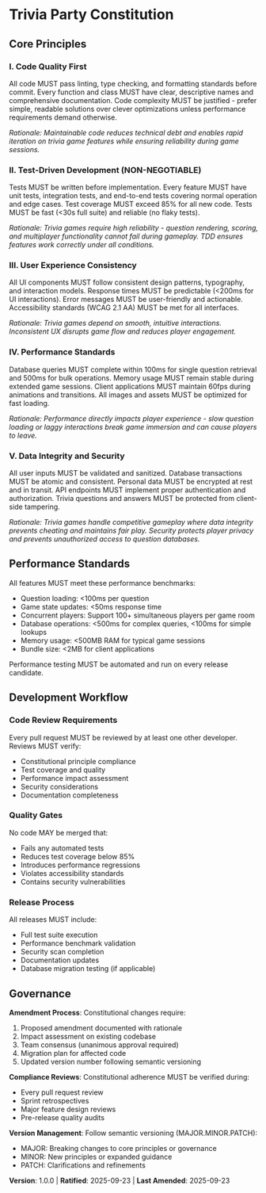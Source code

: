 <!--
SYNC IMPACT REPORT
Version change: Initial → 1.0.0
Modified principles: N/A (new constitution)
Added sections: Core Principles (5 principles), Performance Standards, Development Workflow, Governance
Removed sections: N/A
Templates requiring updates:
✅ .specify/templates/plan-template.md (updated constitution check section with specific gates, updated version reference)
✅ .specify/templates/spec-template.md (already aligned with quality standards - no changes needed)
✅ .specify/templates/tasks-template.md (updated performance test requirements, added constitutional compliance validation task)
Follow-up TODOs: None
-->

# Trivia Party Constitution

## Core Principles

### I. Code Quality First
All code MUST pass linting, type checking, and formatting standards before commit. Every function and class MUST have clear, descriptive names and comprehensive documentation. Code complexity MUST be justified - prefer simple, readable solutions over clever optimizations unless performance requirements demand otherwise.

*Rationale: Maintainable code reduces technical debt and enables rapid iteration on trivia game features while ensuring reliability during game sessions.*

### II. Test-Driven Development (NON-NEGOTIABLE)
Tests MUST be written before implementation. Every feature MUST have unit tests, integration tests, and end-to-end tests covering normal operation and edge cases. Test coverage MUST exceed 85% for all new code. Tests MUST be fast (<30s full suite) and reliable (no flaky tests).

*Rationale: Trivia games require high reliability - question rendering, scoring, and multiplayer functionality cannot fail during gameplay. TDD ensures features work correctly under all conditions.*

### III. User Experience Consistency
All UI components MUST follow consistent design patterns, typography, and interaction models. Response times MUST be predictable (<200ms for UI interactions). Error messages MUST be user-friendly and actionable. Accessibility standards (WCAG 2.1 AA) MUST be met for all interfaces.

*Rationale: Trivia games depend on smooth, intuitive interactions. Inconsistent UX disrupts game flow and reduces player engagement.*

### IV. Performance Standards
Database queries MUST complete within 100ms for single question retrieval and 500ms for bulk operations. Memory usage MUST remain stable during extended game sessions. Client applications MUST maintain 60fps during animations and transitions. All images and assets MUST be optimized for fast loading.

*Rationale: Performance directly impacts player experience - slow question loading or laggy interactions break game immersion and can cause players to leave.*

### V. Data Integrity and Security
All user inputs MUST be validated and sanitized. Database transactions MUST be atomic and consistent. Personal data MUST be encrypted at rest and in transit. API endpoints MUST implement proper authentication and authorization. Trivia questions and answers MUST be protected from client-side tampering.

*Rationale: Trivia games handle competitive gameplay where data integrity prevents cheating and maintains fair play. Security protects player privacy and prevents unauthorized access to question databases.*

## Performance Standards

All features MUST meet these performance benchmarks:
- Question loading: <100ms per question
- Game state updates: <50ms response time
- Concurrent players: Support 100+ simultaneous players per game room
- Database operations: <500ms for complex queries, <100ms for simple lookups
- Memory usage: <500MB RAM for typical game sessions
- Bundle size: <2MB for client applications

Performance testing MUST be automated and run on every release candidate.

## Development Workflow

### Code Review Requirements
Every pull request MUST be reviewed by at least one other developer. Reviews MUST verify:
- Constitutional principle compliance
- Test coverage and quality
- Performance impact assessment
- Security considerations
- Documentation completeness

### Quality Gates
No code MAY be merged that:
- Fails any automated tests
- Reduces test coverage below 85%
- Introduces performance regressions
- Violates accessibility standards
- Contains security vulnerabilities

### Release Process
All releases MUST include:
- Full test suite execution
- Performance benchmark validation
- Security scan completion
- Documentation updates
- Database migration testing (if applicable)

## Governance

**Amendment Process**: Constitutional changes require:
1. Proposed amendment documented with rationale
2. Impact assessment on existing codebase
3. Team consensus (unanimous approval required)
4. Migration plan for affected code
5. Updated version number following semantic versioning

**Compliance Reviews**: Constitutional adherence MUST be verified during:
- Every pull request review
- Sprint retrospectives
- Major feature design reviews
- Pre-release quality audits

**Version Management**: Follow semantic versioning (MAJOR.MINOR.PATCH):
- MAJOR: Breaking changes to core principles or governance
- MINOR: New principles or expanded guidance
- PATCH: Clarifications and refinements

**Version**: 1.0.0 | **Ratified**: 2025-09-23 | **Last Amended**: 2025-09-23
